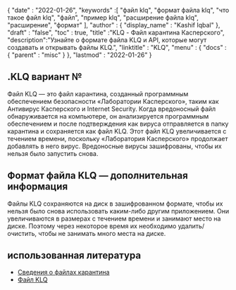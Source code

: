 {
  "date" : "2022-01-26",
  "keywords" :[ "файл klq", "формат файла klq", "что такое файл klq", "файл", "пример klq", "расширение файла klq", "расширение", "формат" ],
  "author" : {
    "display_name" : "Kashif Iqbal"
},
  "draft" : "false",
  "toc" : true,
  "title" :"KLQ - Файл карантина Касперского",
  "description":"Узнайте о формате файла KLQ и API, которые могут создавать и открывать файлы KLQ.",
  "linktitle" : "KLQ",
  "menu" : {
    "docs" : {
      "parent" : "misc"
}
},
  "lastmod" : "2022-01-26"
}

## .KLQ вариант №

Файл KLQ — это файл карантина, созданный программным обеспечением безопасности «Лаборатории Касперского», таким как Антивирус Касперского и Internet Security. Когда вредоносный файл обнаруживается на компьютере, он анализируется программным обеспечением и после подтверждения как вируса отправляется в папку карантина и сохраняется как файл KLQ. Этот файл KLQ увеличивается с течением времени, поскольку «Лаборатория Касперского» продолжает добавлять в него вирус. Вредоносные вирусы зашифрованы, чтобы их нельзя было запустить снова.

## Формат файла KLQ — дополнительная информация

Файлы KLQ сохраняются на диск в зашифрованном формате, чтобы их нельзя было снова использовать каким-либо другим приложением. Они увеличиваются в размерах с течением времени и занимают место на диске. Поэтому через некоторое время их необходимо удалить/очистить, чтобы не занимать много места на диске.

## использованная литература

* [Сведения о файлах карантина](https://forum.kaspersky.com/)
* [Файл KLQ](https://forum.kaspersky.com/?q=klq%20file)


